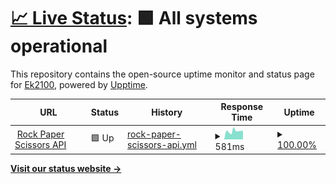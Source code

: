 # [📈 Live Status](https://Ek2100.github.io/upptime): <!--live status--> **🟩 All systems operational**

This repository contains the open-source uptime monitor and status page for [Ek2100](https://Ek2100.github.io/upptime), powered by [Upptime](https://github.com/upptime/upptime).

<!--start: status pages-->
<!-- This summary is generated by Upptime (https://github.com/upptime/upptime) -->
<!-- Do not edit this manually, your changes will be overwritten -->
<!-- prettier-ignore -->
| URL | Status | History | Response Time | Uptime |
| --- | ------ | ------- | ------------- | ------ |
| <img alt="" src="https://icons.duckduckgo.com/ip3/rps-api.eliaskhoury1.repl.co.ico" height="13"> [Rock Paper Scissors API](https://rps-api.eliaskhoury1.repl.co/) | 🟩 Up | [rock-paper-scissors-api.yml](https://github.com/Ek2100/upptime/commits/HEAD/history/rock-paper-scissors-api.yml) | <details><summary><img alt="Response time graph" src="./graphs/rock-paper-scissors-api/response-time-week.png" height="20"> 581ms</summary><br><a href="https://Ek2100.github.io/upptime/history/rock-paper-scissors-api"><img alt="Response time 1151" src="https://img.shields.io/endpoint?url=https%3A%2F%2Fraw.githubusercontent.com%2FEk2100%2Fupptime%2FHEAD%2Fapi%2Frock-paper-scissors-api%2Fresponse-time.json"></a><br><a href="https://Ek2100.github.io/upptime/history/rock-paper-scissors-api"><img alt="24-hour response time 606" src="https://img.shields.io/endpoint?url=https%3A%2F%2Fraw.githubusercontent.com%2FEk2100%2Fupptime%2FHEAD%2Fapi%2Frock-paper-scissors-api%2Fresponse-time-day.json"></a><br><a href="https://Ek2100.github.io/upptime/history/rock-paper-scissors-api"><img alt="7-day response time 581" src="https://img.shields.io/endpoint?url=https%3A%2F%2Fraw.githubusercontent.com%2FEk2100%2Fupptime%2FHEAD%2Fapi%2Frock-paper-scissors-api%2Fresponse-time-week.json"></a><br><a href="https://Ek2100.github.io/upptime/history/rock-paper-scissors-api"><img alt="30-day response time 709" src="https://img.shields.io/endpoint?url=https%3A%2F%2Fraw.githubusercontent.com%2FEk2100%2Fupptime%2FHEAD%2Fapi%2Frock-paper-scissors-api%2Fresponse-time-month.json"></a><br><a href="https://Ek2100.github.io/upptime/history/rock-paper-scissors-api"><img alt="1-year response time 1151" src="https://img.shields.io/endpoint?url=https%3A%2F%2Fraw.githubusercontent.com%2FEk2100%2Fupptime%2FHEAD%2Fapi%2Frock-paper-scissors-api%2Fresponse-time-year.json"></a></details> | <details><summary><a href="https://Ek2100.github.io/upptime/history/rock-paper-scissors-api">100.00%</a></summary><a href="https://Ek2100.github.io/upptime/history/rock-paper-scissors-api"><img alt="All-time uptime 91.11%" src="https://img.shields.io/endpoint?url=https%3A%2F%2Fraw.githubusercontent.com%2FEk2100%2Fupptime%2FHEAD%2Fapi%2Frock-paper-scissors-api%2Fuptime.json"></a><br><a href="https://Ek2100.github.io/upptime/history/rock-paper-scissors-api"><img alt="24-hour uptime 100.00%" src="https://img.shields.io/endpoint?url=https%3A%2F%2Fraw.githubusercontent.com%2FEk2100%2Fupptime%2FHEAD%2Fapi%2Frock-paper-scissors-api%2Fuptime-day.json"></a><br><a href="https://Ek2100.github.io/upptime/history/rock-paper-scissors-api"><img alt="7-day uptime 100.00%" src="https://img.shields.io/endpoint?url=https%3A%2F%2Fraw.githubusercontent.com%2FEk2100%2Fupptime%2FHEAD%2Fapi%2Frock-paper-scissors-api%2Fuptime-week.json"></a><br><a href="https://Ek2100.github.io/upptime/history/rock-paper-scissors-api"><img alt="30-day uptime 41.14%" src="https://img.shields.io/endpoint?url=https%3A%2F%2Fraw.githubusercontent.com%2FEk2100%2Fupptime%2FHEAD%2Fapi%2Frock-paper-scissors-api%2Fuptime-month.json"></a><br><a href="https://Ek2100.github.io/upptime/history/rock-paper-scissors-api"><img alt="1-year uptime 91.11%" src="https://img.shields.io/endpoint?url=https%3A%2F%2Fraw.githubusercontent.com%2FEk2100%2Fupptime%2FHEAD%2Fapi%2Frock-paper-scissors-api%2Fuptime-year.json"></a></details>

<!--end: status pages-->

[**Visit our status website →**](https://Ek2100.github.io/upptime)
